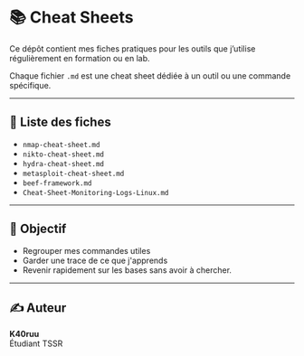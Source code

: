 # 📚 Cheat Sheets

Ce dépôt contient mes fiches pratiques pour les outils que j’utilise régulièrement en formation ou en lab.

Chaque fichier `.md` est une cheat sheet dédiée à un outil ou une commande spécifique.

---

## 📂 Liste des fiches

- `nmap-cheat-sheet.md`
- `nikto-cheat-sheet.md`
- `hydra-cheat-sheet.md`
- `metasploit-cheat-sheet.md`
- `beef-framework.md`
- `Cheat-Sheet-Monitoring-Logs-Linux.md`

---

## 📌 Objectif

- Regrouper mes commandes utiles
- Garder une trace de ce que j'apprends
- Revenir rapidement sur les bases sans avoir à chercher.

---

## ✍️ Auteur

**K40ruu**  
Étudiant TSSR
